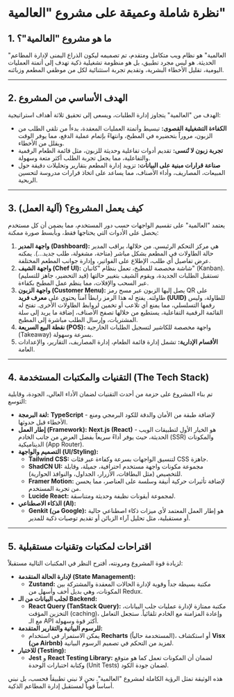 # نظرة شاملة وعميقة على مشروع "العالمية"

## 1. ما هو مشروع "العالمية"؟

"العالمية" هو نظام ويب متكامل ومتقدم، تم تصميمه ليكون الذراع اليمنى لإدارة المطاعم الحديثة. هو ليس مجرد تطبيق، بل هو منظومة تشغيلية ذكية تهدف إلى أتمتة العمليات اليومية، تقليل الأخطاء البشرية، وتقديم تجربة استثنائية لكل من موظفي المطعم وزبائنه.

---

## 2. الهدف الأساسي من المشروع

الهدف من "العالمية" يتجاوز إدارة الطلبات، ويسعى إلى تحقيق ثلاثة أهداف استراتيجية:

*   **الكفاءة التشغيلية القصوى:** تبسيط وأتمتة العمليات المعقدة، بدءاً من تلقي الطلب من الزبون، مروراً بتحضيره في المطبخ، وانتهاءً بإتمام عملية الدفع، مما يوفر الوقت ويقلل من الأخطاء.
*   **تجربة زبون لا تُنسى:** تقديم أدوات تفاعلية وحديثة للزبون، مثل قائمة الطعام الرقمية والتفاعلية، مما يجعل تجربة الطلب أكثر متعة وسهولة.
*   **صناعة قرارات مبنية على البيانات:** تزويد إدارة المطعم بتقارير وتحليلات دقيقة حول المبيعات، المصاريف، وأداء الأصناف، مما يساعد على اتخاذ قرارات مدروسة لتحسين الربحية.

---

## 3. كيف يعمل المشروع؟ (آلية العمل)

يعتمد "العالمية" على تقسيم الواجهات حسب دور المستخدم، مما يضمن أن كل مستخدم يحصل على الأدوات التي يحتاجها فقط، وبأبسط صورة ممكنة:

1.  **واجهة المدير (Dashboard):** هي مركز التحكم الرئيسي. من خلالها، يراقب المدير حالة الطاولات في المطعم بشكل مباشر (متاحة، مشغولة، طلب جديد...). يمكنه عرض تفاصيل أي طلب، الإطلاع على الفواتير، وإدارة جوانب المطعم المختلفة.
2.  **واجهة الشيف (Chef UI):** شاشة مخصصة للمطبخ، تعمل بنظام "كانبان" (Kanban). تستقبل الطلبات الجديدة، ويقوم الشيف بتغيير حالتها (قيد التحضير، جاهز للتسليم) عبر السحب والإفلات، مما ينظم عمل المطبخ بكفاءة.
3.  **واجهة الزبون (Customer Menu):** يصل إليها الزبون عبر مسح رمز QR على طاولته. يفتح له هذا الرمز رابطاً آمناً يحتوي على **معرف فريد (UUID)** للطاولة، وليس رقمها التسلسلي، مما يمنع أي تلاعب أو تخمين لروابط الطاولات الأخرى. تفتح له القائمة الرقمية التفاعلية، يستطيع من خلالها تصفح الأصناف، إضافة ما يريد إلى سلة المشتريات، وإرسال الطلب مباشرة إلى المطبخ.
4.  **نقطة البيع السريعة (POS):** واجهة مخصصة للكاشير لتسجيل الطلبات الخارجية (Takeaway) بسرعة وسهولة.
5.  **الأقسام الإدارية:** تشمل إدارة قائمة الطعام، إدارة المصاريف، التقارير، والإعدادات العامة.

---

## 4. التقنيات والمكتبات المستخدمة (The Tech Stack)

تم بناء المشروع على حزمة من أحدث التقنيات لضمان الأداء العالي، الجودة، وقابلية التوسع:

*   **لغة البرمجة:** **TypeScript** - لإضافة طبقة من الأمان والدقة للكود البرمجي ومنع الأخطاء قبل حدوثها.
*   **إطار العمل (Framework):** **Next.js (React)** - هو الخيار الأول لتطبيقات الويب الحديثة، حيث يوفر أداءً سريعاً بفضل العرض من جانب الخادم (SSR) والمكونات الديناميكية (App Router).
*   **التصميم والواجهة (UI/Styling):**
    *   **Tailwind CSS:** لتنسيق الواجهات بسرعة وكفاءة عبر فئات CSS جاهزة.
    *   **ShadCN UI:** مجموعة مكونات واجهة مستخدم احترافية، جميلة، وقابلة للتخصيص (مثل البطاقات، الأزرار، الجداول، والنوافذ الحوارية).
    *   **Framer Motion:** لإضافة تأثيرات حركية أنيقة وسلسة على العناصر، مما يحسن من تجربة المستخدم.
    *   **Lucide React:** لمجموعة أيقونات نظيفة وحديثة ومتناسقة.
*   **الذكاء الاصطناعي (AI):**
    *   **Genkit (من Google):** هو إطار العمل المعتمد لأي ميزات ذكاء اصطناعي حالية أو مستقبلية، مثل تحليل آراء الزبائن أو تقديم توصيات ذكية للمدير.

---

## 5. اقتراحات لمكتبات وتقنيات مستقبلية

لزيادة قوة المشروع ومرونته، أقترح النظر في المكتبات التالية مستقبلاً:

*   **لإدارة الحالة المتقدمة (State Management):**
    *   **Zustand:** مكتبة بسيطة جداً وقوية لإدارة الحالات المعقدة والمشتركة بين المكونات، وهي بديل أخف وأسهل من Redux.
*   **لجلب البيانات من الـ Backend:**
    *   **React Query (TanStack Query):** مكتبة ممتازة لإدارة عمليات جلب البيانات، التخزين المؤقت (caching)، وإعادة المزامنة مع الخادم تلقائياً. ستجعل التعامل مع الـ API أكثر قوة وسهولة.
*   **للرسوم البيانية والتقارير المتقدمة:**
    *   يمكن الاستمرار في استخدام **Recharts** (المستخدمة حالياً)، أو استكشاف **Visx (من Airbnb)** لمزيد من التحكم في تصميم الرسوم البيانية.
*   **للاختبار (Testing):**
    *   **Jest** و **React Testing Library:** لضمان أن المكونات تعمل كما هو متوقع وكتابة اختبارات الوحدة (Unit Tests) لضمان جودة الكود.

هذه الوثيقة تمثل الرؤية الكاملة لمشروع "العالمية". نحن لا نبني تطبيقاً فحسب، بل نبني أساساً قوياً لمستقبل إدارة المطاعم الذكية.
